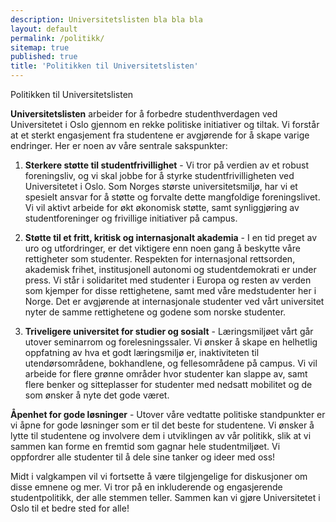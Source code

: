 ```yaml
---
description: Universitetslisten bla bla bla
layout: default
permalink: /politikk/
sitemap: true
published: true
title: 'Politikken til Universitetslisten'
---
```


Politikken til Universitetslisten

**Universitetslisten** arbeider for å forbedre studenthverdagen ved Universitetet i Oslo gjennom en rekke politiske initiativer og tiltak. Vi forstår at et sterkt engasjement fra studentene er avgjørende for å skape varige endringer. Her er noen av våre sentrale sakspunkter:

1. **Sterkere støtte til studentfrivillighet** - Vi tror på verdien av et robust foreningsliv, og vi skal jobbe for å styrke studentfrivilligheten ved Universitetet i Oslo. Som Norges største universitetsmiljø, har vi et spesielt ansvar for å støtte og forvalte dette mangfoldige foreningslivet. Vi vil aktivt arbeide for økt økonomisk støtte, samt synliggjøring av studentforeninger og frivillige initiativer på campus.

2. **Støtte til et fritt, kritisk og internasjonalt akademia** - I en tid preget av uro og utfordringer, er det viktigere enn noen gang å beskytte våre rettigheter som studenter. Respekten for internasjonal rettsorden, akademisk frihet, institusjonell autonomi og studentdemokrati er under press. Vi står i solidaritet med studenter i Europa og resten av verden som kjemper for disse rettighetene, samt med våre medstudenter her i Norge. Det er avgjørende at internasjonale studenter ved vårt universitet nyter de samme rettighetene og godene som norske studenter.

3. **Triveligere universitet for studier og sosialt** - Læringsmiljøet vårt går utover seminarrom og forelesningssaler. Vi ønsker å skape en helhetlig oppfatning av hva et godt læringsmiljø er, inaktiviteten til utendørsområdene, bokhandlene, og fellesområdene på campus. Vi vil arbeide for flere grønne områder hvor studenter kan slappe av, samt flere benker og sitteplasser for studenter med nedsatt mobilitet og de som ønsker å nyte det gode været.

**Åpenhet for gode løsninger** - Utover våre vedtatte politiske standpunkter er vi åpne for gode løsninger som er til det beste for studentene. Vi ønsker å lytte til studentene og involvere dem i utviklingen av vår politikk, slik at vi sammen kan forme en fremtid som gagnar hele studentmiljøet. Vi oppfordrer alle studenter til å dele sine tanker og ideer med oss!

Midt i valgkampen vil vi fortsette å være tilgjengelige for diskusjoner om disse emnene og mer. Vi tror på en inkluderende og engasjerende studentpolitikk, der alle stemmen teller. Sammen kan vi gjøre Universitetet i Oslo til et bedre sted for alle!
